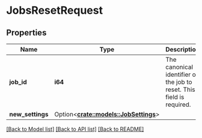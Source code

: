 # JobsResetRequest

## Properties

Name | Type | Description | Notes
------------ | ------------- | ------------- | -------------
**job_id** | **i64** | The canonical identifier of the job to reset. This field is required. | 
**new_settings** | Option<[**crate::models::JobSettings**](JobSettings.md)> |  | [optional]

[[Back to Model list]](../README.md#documentation-for-models) [[Back to API list]](../README.md#documentation-for-api-endpoints) [[Back to README]](../README.md)


